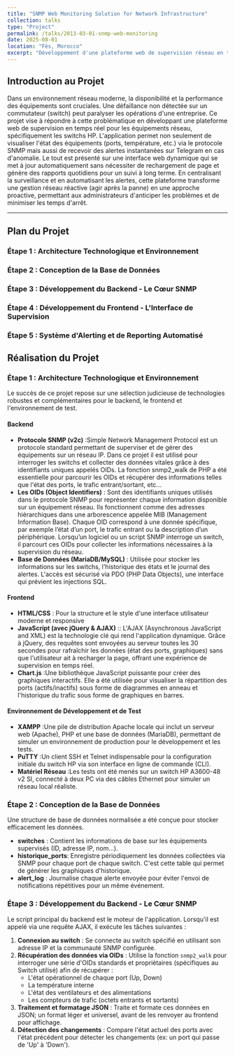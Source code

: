 ```yaml
---
title: "SNMP Web Monitoring Solution for Network Infrastructure"
collection: talks
type: "Project"
permalink: /talks/2013-03-01-snmp-web-monitoring
date: 2025-08-01
location: "Fès, Morocco"
excerpt: "Développement d'une plateforme web de supervision réseau en temps réel via SNMP, avec alertes automatiques sur Telegram, rapports PDF quotidiens et une interface dynamique en PHP"
---
```


## Introduction au Projet
Dans un environnement réseau moderne, la disponibilité et la performance des équipements sont cruciales. Une défaillance non détectée sur un commutateur (switch) peut paralyser les opérations d'une entreprise. Ce projet vise à répondre à cette problématique en développant une plateforme web de supervision en temps réel pour les équipements réseau, spécifiquement les switchs HP. L'application permet non seulement de visualiser l'état des équipements (ports, température, etc.) via le protocole SNMP mais aussi de recevoir des alertes instantanées sur Telegram en cas d'anomalie. Le tout est présenté sur une interface web dynamique qui se met à jour automatiquement sans nécessiter de rechargement de page et génère des rapports quotidiens pour un suivi à long terme.
En centralisant la surveillance et en automatisant les alertes, cette plateforme transforme une gestion réseau réactive (agir après la panne) en une approche proactive, permettant aux administrateurs d'anticiper les problèmes et de minimiser les temps d'arrêt.

---

## Plan du Projet
###  Étape 1 : Architecture Technologique et Environnement
###  Étape 2 : Conception de la Base de Données
###  Étape 3 : Développement du Backend - Le Cœur SNMP
###  Étape 4 : Développement du Frontend - L'Interface de Supervision
###  Étape 5 : Système d'Alerting et de Reporting Automatisé

## Réalisation du Projet

### Étape 1 : Architecture Technologique et Environnement
Le succès de ce projet repose sur une sélection judicieuse de technologies robustes et complémentaires pour le backend, le frontend et l'environnement de test.
#### Backend
- **Protocole SNMP (v2c)** :Simple Network Management Protocol est un protocole standard permettant de superviser et de gérer des équipements sur un réseau IP. Dans ce projet il est utilisé pour interroger les switchs et collecter des données vitales grâce à des identifiants uniques appelés OIDs. La fonction snmp2_walk de PHP a été essentielle pour parcourir les OIDs et récupérer des informations telles que l'état des ports, le trafic entrant/sortant, etc...
- **Les OIDs (Object Identifiers)** : Sont des identifiants uniques utilisés dans le protocole SNMP pour représenter chaque information disponible sur un équipement réseau. Ils fonctionnent comme des adresses hiérarchiques dans une arborescence appelée MIB (Management Information Base). Chaque OID correspond à une donnée spécifique, par exemple l’état d’un port, le trafic entrant ou la description d’un périphérique. Lorsqu’un logiciel ou un script SNMP interroge un switch, il parcourt ces OIDs pour collecter les informations nécessaires à la supervision du réseau.
- **Base de Données (MariaDB/MySQL)** : Utilisée pour stocker les informations sur les switchs, l'historique des états et le journal des alertes. L'accès est sécurisé via PDO (PHP Data Objects), une interface qui prévient les injections SQL.
  
#### Frontend
- **HTML/CSS** : Pour la structure et le style d'une interface utilisateur moderne et responsive 
- **JavaScript (avec jQuery & AJAX)** :: L'AJAX (Asynchronous JavaScript and XML) est la technologie clé qui rend l'application dynamique. Grâce à jQuery, des requêtes sont envoyées au serveur toutes les 30 secondes pour rafraîchir les données (état des ports, graphiques) sans que l'utilisateur ait à recharger la page, offrant une expérience de supervision en temps réel.
- **Chart.js** :Une bibliothèque JavaScript puissante pour créer des graphiques interactifs. Elle a été utilisée pour visualiser la répartition des ports (actifs/inactifs) sous forme de diagrammes en anneau et l'historique du trafic sous forme de graphiques en barres.
  
#### Environnement de Développement et de Test
- **XAMPP** :Une pile de distribution Apache locale qui inclut un serveur web (Apache), PHP et une base de données (MariaDB), permettant de simuler un environnement de production pour le développement et les tests.
- **PuTTY** :Un client SSH et Telnet indispensable pour la configuration initiale du switch HP via son interface en ligne de commande (CLI).
- **Matériel Réseau** :Les tests ont été menés sur un switch HP A3600-48 v2 SI, connecté à deux PC via des câbles Ethernet pour simuler un réseau local réaliste.

### Étape 2 : Conception de la Base de Données
Une structure de base de données normalisée a été conçue pour stocker efficacement les données.
- **switches** : Contient les informations de base sur les équipements supervisés (ID, adresse IP, nom...).
- **historique_ports**: Enregistre périodiquement les données collectées via SNMP pour chaque port de chaque switch. C'est cette table qui permet de générer les graphiques d'historique.
- **alert_log** : Journalise chaque alerte envoyée pour éviter l'envoi de notifications répétitives pour un même événement.
### Étape 3 : Développement du Backend - Le Cœur SNMP
Le script principal du backend est le moteur de l'application. Lorsqu'il est appelé via une requête AJAX, il exécute les tâches suivantes :
1. **Connexion au switch** : Se connecte au switch spécifié en utilisant son adresse IP et la communauté SNMP configurée.  
2. **Récupération des données via OIDs** : Utilise la fonction `snmp2_walk` pour interroger une série d'OIDs standards et propriétaires (spécifiques au Switch utilisé) afin de récupérer :  
   - L'état opérationnel de chaque port (Up, Down)  
   - La température interne  
   - L'état des ventilateurs et des alimentations  
   - Les compteurs de trafic (octets entrants et sortants)  
3. **Traitement et formatage JSON** : Traite et formate ces données en JSON; un format léger et universel, avant de les renvoyer au frontend pour affichage.  
4. **Détection des changements** : Compare l'état actuel des ports avec l'état précédent pour détecter les changements (ex: un port qui passe de 'Up' à 'Down'). 
